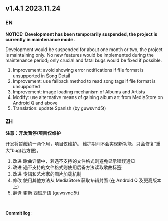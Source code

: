 ## **v1.4.1 2023.11.24**

### EN

**NOTICE: Development has been temporarily suspended, the project is currently in maintenance mode.**

Development would be suspended for about one month or two, the project is maintaining only.
No new features would be implemented during the maintenance period; only crucial and fatal bugs would be fixed if possible.

1. Improvement: avoid showing error notifications if file format is unsupported in Song Detail
2. Improvement: use fallback method to read song tags if file format is unsupported
3. Improvement: image loading mechanism of Albums and Artists
4. Modify: use alternative means of gaining album art from MediaStore on Android Q and above
5. Translation: update Spanish (by guwsvnd5t)




### ZH

**注意：开发暂停/项目仅维护**

开发将暂缓约一两个月，项目仅维护。
维护期间不会实现新功能，只会修复“重大”bug(若方便)。

1. 改进 歌曲详情中，若遇不支持的文件格式则避免显示错误通知
2. 改进 遇不支持的文件格式则使用后备方法读取歌曲标签
3. 改进 专辑和艺术家的图片加载机制
4. 修改 使用其他方法从 MediaStore 获取专辑封面 (在 Android Q 及更高版本上)
5. 翻译 更新 西班牙语 (guwsvnd5t)



<br/>

**Commit log**: 

